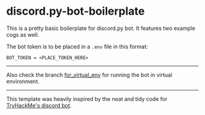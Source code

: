 # discord.py-bot-boilerplate

This is a pretty basic boilerplate for discord.py bot. It features two example cogs as well.

The bot token is to be placed in a `.env` file in this format:

`BOT_TOKEN = <PLACE_TOKEN_HERE>`

---

Also check the branch [for_virtual_env](https://github.com/jarp0l/discord.py-bot-boilerplate/tree/for_virtual_env) for running the bot in virtual environment.

---

This template was heavily inspired by the neat and tidy code for [TryHackMe's discord bot](https://github.com/thm-community/thm-discord-bot/).